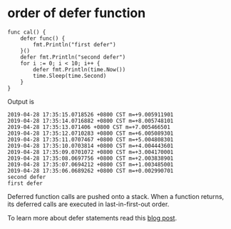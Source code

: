 # order of defer function

```
func cal() {
	defer func() {
		fmt.Println("first defer")
	}()
	defer fmt.Println("second defer")
	for i := 0; i < 10; i++ {
		defer fmt.Println(time.Now())
		time.Sleep(time.Second)
	}
}
```

Output is 

```
2019-04-28 17:35:15.0718526 +0800 CST m=+9.005911901
2019-04-28 17:35:14.0716882 +0800 CST m=+8.005748101
2019-04-28 17:35:13.071406 +0800 CST m=+7.005466501
2019-04-28 17:35:12.0710283 +0800 CST m=+6.005089301
2019-04-28 17:35:11.0707467 +0800 CST m=+5.004808301
2019-04-28 17:35:10.0703814 +0800 CST m=+4.004443601
2019-04-28 17:35:09.0701072 +0800 CST m=+3.004170001
2019-04-28 17:35:08.0697756 +0800 CST m=+2.003838901
2019-04-28 17:35:07.0694212 +0800 CST m=+1.003485001
2019-04-28 17:35:06.0689262 +0800 CST m=+0.002990701
second defer
first defer
```

Deferred function calls are pushed onto a stack. When a function returns, its deferred calls are executed in last-in-first-out order.

To learn more about defer statements read this [blog post](https://blog.golang.org/defer-panic-and-recover).


